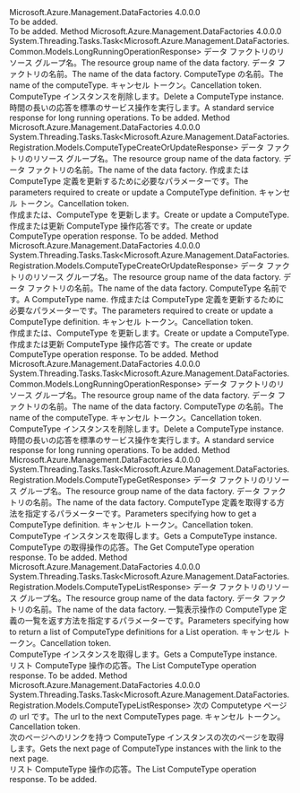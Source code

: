 <Type Name="IComputeTypeOperations" FullName="Microsoft.Azure.Management.DataFactories.IComputeTypeOperations">
  <TypeSignature Language="C#" Value="public interface IComputeTypeOperations" />
  <TypeSignature Language="ILAsm" Value=".class public interface auto ansi abstract IComputeTypeOperations" />
  <TypeSignature Language="DocId" Value="T:Microsoft.Azure.Management.DataFactories.IComputeTypeOperations" />
  <TypeSignature Language="VB.NET" Value="Public Interface IComputeTypeOperations" />
  <TypeSignature Language="F#" Value="type IComputeTypeOperations = interface" />
  <AssemblyInfo>
    <AssemblyName>Microsoft.Azure.Management.DataFactories</AssemblyName>
    <AssemblyVersion>4.0.0.0</AssemblyVersion>
  </AssemblyInfo>
  <Interfaces />
  <Docs>
    <summary>To be added.</summary>
    <remarks>To be added.</remarks>
  </Docs>
  <Members>
    <Member MemberName="BeginDeleteAsync">
      <MemberSignature Language="C#" Value="public System.Threading.Tasks.Task&lt;Microsoft.Azure.Management.DataFactories.Common.Models.LongRunningOperationResponse&gt; BeginDeleteAsync (string resourceGroupName, string dataFactoryName, string computeTypeName, System.Threading.CancellationToken cancellationToken);" />
      <MemberSignature Language="ILAsm" Value=".method public hidebysig newslot virtual instance class System.Threading.Tasks.Task`1&lt;class Microsoft.Azure.Management.DataFactories.Common.Models.LongRunningOperationResponse&gt; BeginDeleteAsync(string resourceGroupName, string dataFactoryName, string computeTypeName, valuetype System.Threading.CancellationToken cancellationToken) cil managed" />
      <MemberSignature Language="DocId" Value="M:Microsoft.Azure.Management.DataFactories.IComputeTypeOperations.BeginDeleteAsync(System.String,System.String,System.String,System.Threading.CancellationToken)" />
      <MemberSignature Language="F#" Value="abstract member BeginDeleteAsync : string * string * string * System.Threading.CancellationToken -&gt; System.Threading.Tasks.Task&lt;Microsoft.Azure.Management.DataFactories.Common.Models.LongRunningOperationResponse&gt;" Usage="iComputeTypeOperations.BeginDeleteAsync (resourceGroupName, dataFactoryName, computeTypeName, cancellationToken)" />
      <MemberType>Method</MemberType>
      <AssemblyInfo>
        <AssemblyName>Microsoft.Azure.Management.DataFactories</AssemblyName>
        <AssemblyVersion>4.0.0.0</AssemblyVersion>
      </AssemblyInfo>
      <ReturnValue>
        <ReturnType>System.Threading.Tasks.Task&lt;Microsoft.Azure.Management.DataFactories.Common.Models.LongRunningOperationResponse&gt;</ReturnType>
      </ReturnValue>
      <Parameters>
        <Parameter Name="resourceGroupName" Type="System.String" />
        <Parameter Name="dataFactoryName" Type="System.String" />
        <Parameter Name="computeTypeName" Type="System.String" />
        <Parameter Name="cancellationToken" Type="System.Threading.CancellationToken" />
      </Parameters>
      <Docs>
        <param name="resourceGroupName">
            <span data-ttu-id="afbb9-101">データ ファクトリのリソース グループ名。</span><span class="sxs-lookup"><span data-stu-id="afbb9-101">The resource group name of the data factory.</span></span>
            </param>
        <param name="dataFactoryName">
            <span data-ttu-id="afbb9-102">データ ファクトリの名前。</span><span class="sxs-lookup"><span data-stu-id="afbb9-102">The name of the data factory.</span></span>
            </param>
        <param name="computeTypeName">
            <span data-ttu-id="afbb9-103">ComputeType の名前。</span><span class="sxs-lookup"><span data-stu-id="afbb9-103">The name of the computeType.</span></span>
            </param>
        <param name="cancellationToken">
            <span data-ttu-id="afbb9-104">キャンセル トークン。</span><span class="sxs-lookup"><span data-stu-id="afbb9-104">Cancellation token.</span></span>
            </param>
        <summary>
            <span data-ttu-id="afbb9-105">ComputeType インスタンスを削除します。</span><span class="sxs-lookup"><span data-stu-id="afbb9-105">Delete a ComputeType instance.</span></span>
            </summary>
        <returns>
            <span data-ttu-id="afbb9-106">時間の長いの応答を標準のサービス操作を実行します。</span><span class="sxs-lookup"><span data-stu-id="afbb9-106">A standard service response for long running operations.</span></span>
            </returns>
        <remarks>To be added.</remarks>
      </Docs>
    </Member>
    <Member MemberName="CreateOrUpdateAsync">
      <MemberSignature Language="C#" Value="public System.Threading.Tasks.Task&lt;Microsoft.Azure.Management.DataFactories.Registration.Models.ComputeTypeCreateOrUpdateResponse&gt; CreateOrUpdateAsync (string resourceGroupName, string dataFactoryName, Microsoft.Azure.Management.DataFactories.Registration.Models.ComputeTypeCreateOrUpdateParameters parameters, System.Threading.CancellationToken cancellationToken);" />
      <MemberSignature Language="ILAsm" Value=".method public hidebysig newslot virtual instance class System.Threading.Tasks.Task`1&lt;class Microsoft.Azure.Management.DataFactories.Registration.Models.ComputeTypeCreateOrUpdateResponse&gt; CreateOrUpdateAsync(string resourceGroupName, string dataFactoryName, class Microsoft.Azure.Management.DataFactories.Registration.Models.ComputeTypeCreateOrUpdateParameters parameters, valuetype System.Threading.CancellationToken cancellationToken) cil managed" />
      <MemberSignature Language="DocId" Value="M:Microsoft.Azure.Management.DataFactories.IComputeTypeOperations.CreateOrUpdateAsync(System.String,System.String,Microsoft.Azure.Management.DataFactories.Registration.Models.ComputeTypeCreateOrUpdateParameters,System.Threading.CancellationToken)" />
      <MemberSignature Language="F#" Value="abstract member CreateOrUpdateAsync : string * string * Microsoft.Azure.Management.DataFactories.Registration.Models.ComputeTypeCreateOrUpdateParameters * System.Threading.CancellationToken -&gt; System.Threading.Tasks.Task&lt;Microsoft.Azure.Management.DataFactories.Registration.Models.ComputeTypeCreateOrUpdateResponse&gt;" Usage="iComputeTypeOperations.CreateOrUpdateAsync (resourceGroupName, dataFactoryName, parameters, cancellationToken)" />
      <MemberType>Method</MemberType>
      <AssemblyInfo>
        <AssemblyName>Microsoft.Azure.Management.DataFactories</AssemblyName>
        <AssemblyVersion>4.0.0.0</AssemblyVersion>
      </AssemblyInfo>
      <ReturnValue>
        <ReturnType>System.Threading.Tasks.Task&lt;Microsoft.Azure.Management.DataFactories.Registration.Models.ComputeTypeCreateOrUpdateResponse&gt;</ReturnType>
      </ReturnValue>
      <Parameters>
        <Parameter Name="resourceGroupName" Type="System.String" />
        <Parameter Name="dataFactoryName" Type="System.String" />
        <Parameter Name="parameters" Type="Microsoft.Azure.Management.DataFactories.Registration.Models.ComputeTypeCreateOrUpdateParameters" />
        <Parameter Name="cancellationToken" Type="System.Threading.CancellationToken" />
      </Parameters>
      <Docs>
        <param name="resourceGroupName">
            <span data-ttu-id="afbb9-107">データ ファクトリのリソース グループ名。</span><span class="sxs-lookup"><span data-stu-id="afbb9-107">The resource group name of the data factory.</span></span>
            </param>
        <param name="dataFactoryName">
            <span data-ttu-id="afbb9-108">データ ファクトリの名前。</span><span class="sxs-lookup"><span data-stu-id="afbb9-108">The name of the data factory.</span></span>
            </param>
        <param name="parameters">
            <span data-ttu-id="afbb9-109">作成または ComputeType 定義を更新するために必要なパラメーターです。</span><span class="sxs-lookup"><span data-stu-id="afbb9-109">The parameters required to create or update a ComputeType definition.</span></span>
            </param>
        <param name="cancellationToken">
            <span data-ttu-id="afbb9-110">キャンセル トークン。</span><span class="sxs-lookup"><span data-stu-id="afbb9-110">Cancellation token.</span></span>
            </param>
        <summary>
            <span data-ttu-id="afbb9-111">作成または、ComputeType を更新します。</span><span class="sxs-lookup"><span data-stu-id="afbb9-111">Create or update a ComputeType.</span></span>
            </summary>
        <returns>
            <span data-ttu-id="afbb9-112">作成または更新 ComputeType 操作応答です。</span><span class="sxs-lookup"><span data-stu-id="afbb9-112">The create or update ComputeType operation response.</span></span>
            </returns>
        <remarks>To be added.</remarks>
      </Docs>
    </Member>
    <Member MemberName="CreateOrUpdateWithRawJsonContentAsync">
      <MemberSignature Language="C#" Value="public System.Threading.Tasks.Task&lt;Microsoft.Azure.Management.DataFactories.Registration.Models.ComputeTypeCreateOrUpdateResponse&gt; CreateOrUpdateWithRawJsonContentAsync (string resourceGroupName, string dataFactoryName, string computeTypeName, Microsoft.Azure.Management.DataFactories.Registration.Models.ComputeTypeCreateOrUpdateWithRawJsonContentParameters parameters, System.Threading.CancellationToken cancellationToken);" />
      <MemberSignature Language="ILAsm" Value=".method public hidebysig newslot virtual instance class System.Threading.Tasks.Task`1&lt;class Microsoft.Azure.Management.DataFactories.Registration.Models.ComputeTypeCreateOrUpdateResponse&gt; CreateOrUpdateWithRawJsonContentAsync(string resourceGroupName, string dataFactoryName, string computeTypeName, class Microsoft.Azure.Management.DataFactories.Registration.Models.ComputeTypeCreateOrUpdateWithRawJsonContentParameters parameters, valuetype System.Threading.CancellationToken cancellationToken) cil managed" />
      <MemberSignature Language="DocId" Value="M:Microsoft.Azure.Management.DataFactories.IComputeTypeOperations.CreateOrUpdateWithRawJsonContentAsync(System.String,System.String,System.String,Microsoft.Azure.Management.DataFactories.Registration.Models.ComputeTypeCreateOrUpdateWithRawJsonContentParameters,System.Threading.CancellationToken)" />
      <MemberSignature Language="F#" Value="abstract member CreateOrUpdateWithRawJsonContentAsync : string * string * string * Microsoft.Azure.Management.DataFactories.Registration.Models.ComputeTypeCreateOrUpdateWithRawJsonContentParameters * System.Threading.CancellationToken -&gt; System.Threading.Tasks.Task&lt;Microsoft.Azure.Management.DataFactories.Registration.Models.ComputeTypeCreateOrUpdateResponse&gt;" Usage="iComputeTypeOperations.CreateOrUpdateWithRawJsonContentAsync (resourceGroupName, dataFactoryName, computeTypeName, parameters, cancellationToken)" />
      <MemberType>Method</MemberType>
      <AssemblyInfo>
        <AssemblyName>Microsoft.Azure.Management.DataFactories</AssemblyName>
        <AssemblyVersion>4.0.0.0</AssemblyVersion>
      </AssemblyInfo>
      <ReturnValue>
        <ReturnType>System.Threading.Tasks.Task&lt;Microsoft.Azure.Management.DataFactories.Registration.Models.ComputeTypeCreateOrUpdateResponse&gt;</ReturnType>
      </ReturnValue>
      <Parameters>
        <Parameter Name="resourceGroupName" Type="System.String" />
        <Parameter Name="dataFactoryName" Type="System.String" />
        <Parameter Name="computeTypeName" Type="System.String" />
        <Parameter Name="parameters" Type="Microsoft.Azure.Management.DataFactories.Registration.Models.ComputeTypeCreateOrUpdateWithRawJsonContentParameters" />
        <Parameter Name="cancellationToken" Type="System.Threading.CancellationToken" />
      </Parameters>
      <Docs>
        <param name="resourceGroupName">
            <span data-ttu-id="afbb9-113">データ ファクトリのリソース グループ名。</span><span class="sxs-lookup"><span data-stu-id="afbb9-113">The resource group name of the data factory.</span></span>
            </param>
        <param name="dataFactoryName">
            <span data-ttu-id="afbb9-114">データ ファクトリの名前。</span><span class="sxs-lookup"><span data-stu-id="afbb9-114">The name of the data factory.</span></span>
            </param>
        <param name="computeTypeName">
            <span data-ttu-id="afbb9-115">ComputeType 名前です。</span><span class="sxs-lookup"><span data-stu-id="afbb9-115">A ComputeType name.</span></span>
            </param>
        <param name="parameters">
            <span data-ttu-id="afbb9-116">作成または ComputeType 定義を更新するために必要なパラメーターです。</span><span class="sxs-lookup"><span data-stu-id="afbb9-116">The parameters required to create or update a ComputeType definition.</span></span>
            </param>
        <param name="cancellationToken">
            <span data-ttu-id="afbb9-117">キャンセル トークン。</span><span class="sxs-lookup"><span data-stu-id="afbb9-117">Cancellation token.</span></span>
            </param>
        <summary>
            <span data-ttu-id="afbb9-118">作成または、ComputeType を更新します。</span><span class="sxs-lookup"><span data-stu-id="afbb9-118">Create or update a ComputeType.</span></span>
            </summary>
        <returns>
            <span data-ttu-id="afbb9-119">作成または更新 ComputeType 操作応答です。</span><span class="sxs-lookup"><span data-stu-id="afbb9-119">The create or update ComputeType operation response.</span></span>
            </returns>
        <remarks>To be added.</remarks>
      </Docs>
    </Member>
    <Member MemberName="DeleteAsync">
      <MemberSignature Language="C#" Value="public System.Threading.Tasks.Task&lt;Microsoft.Azure.Management.DataFactories.Common.Models.LongRunningOperationResponse&gt; DeleteAsync (string resourceGroupName, string dataFactoryName, string computeTypeName, System.Threading.CancellationToken cancellationToken);" />
      <MemberSignature Language="ILAsm" Value=".method public hidebysig newslot virtual instance class System.Threading.Tasks.Task`1&lt;class Microsoft.Azure.Management.DataFactories.Common.Models.LongRunningOperationResponse&gt; DeleteAsync(string resourceGroupName, string dataFactoryName, string computeTypeName, valuetype System.Threading.CancellationToken cancellationToken) cil managed" />
      <MemberSignature Language="DocId" Value="M:Microsoft.Azure.Management.DataFactories.IComputeTypeOperations.DeleteAsync(System.String,System.String,System.String,System.Threading.CancellationToken)" />
      <MemberSignature Language="F#" Value="abstract member DeleteAsync : string * string * string * System.Threading.CancellationToken -&gt; System.Threading.Tasks.Task&lt;Microsoft.Azure.Management.DataFactories.Common.Models.LongRunningOperationResponse&gt;" Usage="iComputeTypeOperations.DeleteAsync (resourceGroupName, dataFactoryName, computeTypeName, cancellationToken)" />
      <MemberType>Method</MemberType>
      <AssemblyInfo>
        <AssemblyName>Microsoft.Azure.Management.DataFactories</AssemblyName>
        <AssemblyVersion>4.0.0.0</AssemblyVersion>
      </AssemblyInfo>
      <ReturnValue>
        <ReturnType>System.Threading.Tasks.Task&lt;Microsoft.Azure.Management.DataFactories.Common.Models.LongRunningOperationResponse&gt;</ReturnType>
      </ReturnValue>
      <Parameters>
        <Parameter Name="resourceGroupName" Type="System.String" />
        <Parameter Name="dataFactoryName" Type="System.String" />
        <Parameter Name="computeTypeName" Type="System.String" />
        <Parameter Name="cancellationToken" Type="System.Threading.CancellationToken" />
      </Parameters>
      <Docs>
        <param name="resourceGroupName">
            <span data-ttu-id="afbb9-120">データ ファクトリのリソース グループ名。</span><span class="sxs-lookup"><span data-stu-id="afbb9-120">The resource group name of the data factory.</span></span>
            </param>
        <param name="dataFactoryName">
            <span data-ttu-id="afbb9-121">データ ファクトリの名前。</span><span class="sxs-lookup"><span data-stu-id="afbb9-121">The name of the data factory.</span></span>
            </param>
        <param name="computeTypeName">
            <span data-ttu-id="afbb9-122">ComputeType の名前。</span><span class="sxs-lookup"><span data-stu-id="afbb9-122">The name of the computeType.</span></span>
            </param>
        <param name="cancellationToken">
            <span data-ttu-id="afbb9-123">キャンセル トークン。</span><span class="sxs-lookup"><span data-stu-id="afbb9-123">Cancellation token.</span></span>
            </param>
        <summary>
            <span data-ttu-id="afbb9-124">ComputeType インスタンスを削除します。</span><span class="sxs-lookup"><span data-stu-id="afbb9-124">Delete a ComputeType instance.</span></span>
            </summary>
        <returns>
            <span data-ttu-id="afbb9-125">時間の長いの応答を標準のサービス操作を実行します。</span><span class="sxs-lookup"><span data-stu-id="afbb9-125">A standard service response for long running operations.</span></span>
            </returns>
        <remarks>To be added.</remarks>
      </Docs>
    </Member>
    <Member MemberName="GetAsync">
      <MemberSignature Language="C#" Value="public System.Threading.Tasks.Task&lt;Microsoft.Azure.Management.DataFactories.Registration.Models.ComputeTypeGetResponse&gt; GetAsync (string resourceGroupName, string dataFactoryName, Microsoft.Azure.Management.DataFactories.Registration.Models.ComputeTypeGetParameters parameters, System.Threading.CancellationToken cancellationToken);" />
      <MemberSignature Language="ILAsm" Value=".method public hidebysig newslot virtual instance class System.Threading.Tasks.Task`1&lt;class Microsoft.Azure.Management.DataFactories.Registration.Models.ComputeTypeGetResponse&gt; GetAsync(string resourceGroupName, string dataFactoryName, class Microsoft.Azure.Management.DataFactories.Registration.Models.ComputeTypeGetParameters parameters, valuetype System.Threading.CancellationToken cancellationToken) cil managed" />
      <MemberSignature Language="DocId" Value="M:Microsoft.Azure.Management.DataFactories.IComputeTypeOperations.GetAsync(System.String,System.String,Microsoft.Azure.Management.DataFactories.Registration.Models.ComputeTypeGetParameters,System.Threading.CancellationToken)" />
      <MemberSignature Language="F#" Value="abstract member GetAsync : string * string * Microsoft.Azure.Management.DataFactories.Registration.Models.ComputeTypeGetParameters * System.Threading.CancellationToken -&gt; System.Threading.Tasks.Task&lt;Microsoft.Azure.Management.DataFactories.Registration.Models.ComputeTypeGetResponse&gt;" Usage="iComputeTypeOperations.GetAsync (resourceGroupName, dataFactoryName, parameters, cancellationToken)" />
      <MemberType>Method</MemberType>
      <AssemblyInfo>
        <AssemblyName>Microsoft.Azure.Management.DataFactories</AssemblyName>
        <AssemblyVersion>4.0.0.0</AssemblyVersion>
      </AssemblyInfo>
      <ReturnValue>
        <ReturnType>System.Threading.Tasks.Task&lt;Microsoft.Azure.Management.DataFactories.Registration.Models.ComputeTypeGetResponse&gt;</ReturnType>
      </ReturnValue>
      <Parameters>
        <Parameter Name="resourceGroupName" Type="System.String" />
        <Parameter Name="dataFactoryName" Type="System.String" />
        <Parameter Name="parameters" Type="Microsoft.Azure.Management.DataFactories.Registration.Models.ComputeTypeGetParameters" />
        <Parameter Name="cancellationToken" Type="System.Threading.CancellationToken" />
      </Parameters>
      <Docs>
        <param name="resourceGroupName">
            <span data-ttu-id="afbb9-126">データ ファクトリのリソース グループ名。</span><span class="sxs-lookup"><span data-stu-id="afbb9-126">The resource group name of the data factory.</span></span>
            </param>
        <param name="dataFactoryName">
            <span data-ttu-id="afbb9-127">データ ファクトリの名前。</span><span class="sxs-lookup"><span data-stu-id="afbb9-127">The name of the data factory.</span></span>
            </param>
        <param name="parameters">
            <span data-ttu-id="afbb9-128">ComputeType 定義を取得する方法を指定するパラメーターです。</span><span class="sxs-lookup"><span data-stu-id="afbb9-128">Parameters specifying how to get a ComputeType definition.</span></span>
            </param>
        <param name="cancellationToken">
            <span data-ttu-id="afbb9-129">キャンセル トークン。</span><span class="sxs-lookup"><span data-stu-id="afbb9-129">Cancellation token.</span></span>
            </param>
        <summary>
            <span data-ttu-id="afbb9-130">ComputeType インスタンスを取得します。</span><span class="sxs-lookup"><span data-stu-id="afbb9-130">Gets a ComputeType instance.</span></span>
            </summary>
        <returns>
            <span data-ttu-id="afbb9-131">ComputeType の取得操作の応答。</span><span class="sxs-lookup"><span data-stu-id="afbb9-131">The Get ComputeType operation response.</span></span>
            </returns>
        <remarks>To be added.</remarks>
      </Docs>
    </Member>
    <Member MemberName="ListAsync">
      <MemberSignature Language="C#" Value="public System.Threading.Tasks.Task&lt;Microsoft.Azure.Management.DataFactories.Registration.Models.ComputeTypeListResponse&gt; ListAsync (string resourceGroupName, string dataFactoryName, Microsoft.Azure.Management.DataFactories.Registration.Models.ComputeTypeListParameters parameters, System.Threading.CancellationToken cancellationToken);" />
      <MemberSignature Language="ILAsm" Value=".method public hidebysig newslot virtual instance class System.Threading.Tasks.Task`1&lt;class Microsoft.Azure.Management.DataFactories.Registration.Models.ComputeTypeListResponse&gt; ListAsync(string resourceGroupName, string dataFactoryName, class Microsoft.Azure.Management.DataFactories.Registration.Models.ComputeTypeListParameters parameters, valuetype System.Threading.CancellationToken cancellationToken) cil managed" />
      <MemberSignature Language="DocId" Value="M:Microsoft.Azure.Management.DataFactories.IComputeTypeOperations.ListAsync(System.String,System.String,Microsoft.Azure.Management.DataFactories.Registration.Models.ComputeTypeListParameters,System.Threading.CancellationToken)" />
      <MemberSignature Language="F#" Value="abstract member ListAsync : string * string * Microsoft.Azure.Management.DataFactories.Registration.Models.ComputeTypeListParameters * System.Threading.CancellationToken -&gt; System.Threading.Tasks.Task&lt;Microsoft.Azure.Management.DataFactories.Registration.Models.ComputeTypeListResponse&gt;" Usage="iComputeTypeOperations.ListAsync (resourceGroupName, dataFactoryName, parameters, cancellationToken)" />
      <MemberType>Method</MemberType>
      <AssemblyInfo>
        <AssemblyName>Microsoft.Azure.Management.DataFactories</AssemblyName>
        <AssemblyVersion>4.0.0.0</AssemblyVersion>
      </AssemblyInfo>
      <ReturnValue>
        <ReturnType>System.Threading.Tasks.Task&lt;Microsoft.Azure.Management.DataFactories.Registration.Models.ComputeTypeListResponse&gt;</ReturnType>
      </ReturnValue>
      <Parameters>
        <Parameter Name="resourceGroupName" Type="System.String" />
        <Parameter Name="dataFactoryName" Type="System.String" />
        <Parameter Name="parameters" Type="Microsoft.Azure.Management.DataFactories.Registration.Models.ComputeTypeListParameters" />
        <Parameter Name="cancellationToken" Type="System.Threading.CancellationToken" />
      </Parameters>
      <Docs>
        <param name="resourceGroupName">
            <span data-ttu-id="afbb9-132">データ ファクトリのリソース グループ名。</span><span class="sxs-lookup"><span data-stu-id="afbb9-132">The resource group name of the data factory.</span></span>
            </param>
        <param name="dataFactoryName">
            <span data-ttu-id="afbb9-133">データ ファクトリの名前。</span><span class="sxs-lookup"><span data-stu-id="afbb9-133">The name of the data factory.</span></span>
            </param>
        <param name="parameters">
            <span data-ttu-id="afbb9-134">一覧表示操作の ComputeType 定義の一覧を返す方法を指定するパラメーターです。</span><span class="sxs-lookup"><span data-stu-id="afbb9-134">Parameters specifying how to return a list of ComputeType definitions for a List operation.</span></span>
            </param>
        <param name="cancellationToken">
            <span data-ttu-id="afbb9-135">キャンセル トークン。</span><span class="sxs-lookup"><span data-stu-id="afbb9-135">Cancellation token.</span></span>
            </param>
        <summary>
            <span data-ttu-id="afbb9-136">ComputeType インスタンスを取得します。</span><span class="sxs-lookup"><span data-stu-id="afbb9-136">Gets a ComputeType instance.</span></span>
            </summary>
        <returns>
            <span data-ttu-id="afbb9-137">リスト ComputeType 操作の応答。</span><span class="sxs-lookup"><span data-stu-id="afbb9-137">The List ComputeType operation response.</span></span>
            </returns>
        <remarks>To be added.</remarks>
      </Docs>
    </Member>
    <Member MemberName="ListNextAsync">
      <MemberSignature Language="C#" Value="public System.Threading.Tasks.Task&lt;Microsoft.Azure.Management.DataFactories.Registration.Models.ComputeTypeListResponse&gt; ListNextAsync (string nextLink, System.Threading.CancellationToken cancellationToken);" />
      <MemberSignature Language="ILAsm" Value=".method public hidebysig newslot virtual instance class System.Threading.Tasks.Task`1&lt;class Microsoft.Azure.Management.DataFactories.Registration.Models.ComputeTypeListResponse&gt; ListNextAsync(string nextLink, valuetype System.Threading.CancellationToken cancellationToken) cil managed" />
      <MemberSignature Language="DocId" Value="M:Microsoft.Azure.Management.DataFactories.IComputeTypeOperations.ListNextAsync(System.String,System.Threading.CancellationToken)" />
      <MemberSignature Language="F#" Value="abstract member ListNextAsync : string * System.Threading.CancellationToken -&gt; System.Threading.Tasks.Task&lt;Microsoft.Azure.Management.DataFactories.Registration.Models.ComputeTypeListResponse&gt;" Usage="iComputeTypeOperations.ListNextAsync (nextLink, cancellationToken)" />
      <MemberType>Method</MemberType>
      <AssemblyInfo>
        <AssemblyName>Microsoft.Azure.Management.DataFactories</AssemblyName>
        <AssemblyVersion>4.0.0.0</AssemblyVersion>
      </AssemblyInfo>
      <ReturnValue>
        <ReturnType>System.Threading.Tasks.Task&lt;Microsoft.Azure.Management.DataFactories.Registration.Models.ComputeTypeListResponse&gt;</ReturnType>
      </ReturnValue>
      <Parameters>
        <Parameter Name="nextLink" Type="System.String" />
        <Parameter Name="cancellationToken" Type="System.Threading.CancellationToken" />
      </Parameters>
      <Docs>
        <param name="nextLink">
            <span data-ttu-id="afbb9-138">次の Computetype ページの url です。</span><span class="sxs-lookup"><span data-stu-id="afbb9-138">The url to the next ComputeTypes page.</span></span>
            </param>
        <param name="cancellationToken">
            <span data-ttu-id="afbb9-139">キャンセル トークン。</span><span class="sxs-lookup"><span data-stu-id="afbb9-139">Cancellation token.</span></span>
            </param>
        <summary>
            <span data-ttu-id="afbb9-140">次のページへのリンクを持つ ComputeType インスタンスの次のページを取得します。</span><span class="sxs-lookup"><span data-stu-id="afbb9-140">Gets the next page of ComputeType instances with the link to the next page.</span></span>
            </summary>
        <returns>
            <span data-ttu-id="afbb9-141">リスト ComputeType 操作の応答。</span><span class="sxs-lookup"><span data-stu-id="afbb9-141">The List ComputeType operation response.</span></span>
            </returns>
        <remarks>To be added.</remarks>
      </Docs>
    </Member>
  </Members>
</Type>